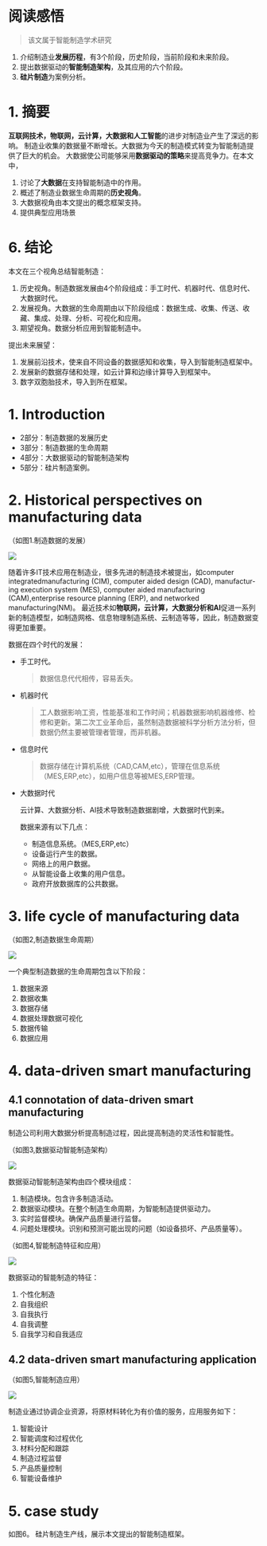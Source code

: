 # 阅读感悟
> 该文属于智能制造学术研究
1. 介绍制造业**发展历程**，有3个阶段，历史阶段，当前阶段和未来阶段。
2. 提出数据驱动的**智能制造架构**，及其应用的六个阶段。
3. **硅片制造**为案例分析。

# 1. 摘要

**互联网技术，物联网，云计算，大数据和人工智能**的进步对制造业产生了深远的影响。 制造业收集的数据量不断增长。大数据为今天的制造模式转变为智能制造提供了巨大的机会。 大数据使公司能够采用**数据驱动的策略**来提高竞争力。在本文中，

1. 讨论了**大数据**在支持智能制造中的作用。 
2. 概述了制造业数据生命周期的**历史视角**。
3. 大数据视角由本文提出的概念框架支持。 
4. 提供典型应用场景

# 6. 结论
本文在三个视角总结智能制造：
1. 历史视角。制造数据发展由4个阶段组成：手工时代、机器时代、信息时代、大数据时代。
2. 发展视角。大数据的生命周期由以下阶段组成：数据生成、收集、传送、收藏、集成、处理、分析、可视化和应用。
3. 期望视角。数据分析应用到智能制造中。

提出未来展望：
1. 发展前沿技术，使来自不同设备的数据感知和收集，导入到智能制造框架中。
2. 发展新的数据存储和处理，如云计算和边缘计算导入到框架中。
3. 数字双胞胎技术，导入到所在框架。

# 1. Introduction
* 2部分：制造数据的发展历史
* 3部分：制造数据的生命周期
* 4部分：大数据驱动的智能制造架构
* 5部分：硅片制造案例。

# 2. Historical perspectives on manufacturing data
（如图1.制造数据的发展）

![](https://github.com/tuchao1996/Reading/raw/master/[Fei_Tao_2018]Data-driven_smart_manufacturing/fig1.png)

随着许多IT技术应用在制造业，很多先进的制造技术被提出，如computer integratedmanufacturing (CIM), computer aided design (CAD), manufactur-ing execution system (MES), computer aided manufacturing (CAM),enterprise resource planning (ERP), and networked manufacturing(NM)。
最近技术如**物联网，云计算，大数据分析和AI**促进一系列新的制造模型，如制造网格、信息物理制造系统、云制造等等，因此，制造数据变得更加重要。

数据在四个时代的发展：

* 手工时代。
    > 数据信息代代相传，容易丢失。

* 机器时代
    > 工人数据影响工资，性能基准和工作时间；机器数据影响机器维修、检修和更新。第二次工业革命后，虽然制造数据被科学分析方法分析，但数据仍然主要被管理者管理，而非机器。
* 信息时代
    > 数据存储在计算机系统（CAD,CAM,etc），管理在信息系统（MES,ERP,etc），如用户信息等被MES,ERP管理。
* 大数据时代
    
    云计算、大数据分析、AI技术导致制造数据剧增，大数据时代到来。
    
    数据来源有以下几点：
            
    * 制造信息系统。（MES,ERP,etc）
    * 设备运行产生的数据。
    * 网络上的用户数据。
    * 从智能设备上收集的用户信息。
    * 政府开放数据库的公共数据。

# 3. life cycle of manufacturing data
（如图2,制造数据生命周期）

![](https://github.com/tuchao1996/Reading/raw/master/[Fei_Tao_2018]Data-driven_smart_manufacturing/fig2.png)

一个典型制造数据的生命周期包含以下阶段：
1. 数据来源
2. 数据收集
3. 数据存储
4. 数据处理数据可视化
5. 数据传输
6. 数据应用

# 4. data-driven smart manufacturing
## 4.1 connotation of data-driven smart manufacturing

制造公司利用大数据分析提高制造过程，因此提高制造的灵活性和智能性。

（如图3,数据驱动智能制造架构）

![](https://github.com/tuchao1996/Reading/raw/master/[Fei_Tao_2018]Data-driven_smart_manufacturing/fig3.png)

数据驱动智能制造架构由四个模块组成：
1. 制造模块。包含许多制造活动。
2. 数据驱动模块。在整个制造生命周期，为智能制造提供驱动力。
3. 实时监督模块。确保产品质量进行监督。
4. 问题处理模块。识别和预测可能出现的问题（如设备损坏、产品质量等）。

（如图4,智能制造特征和应用）

![](https://github.com/tuchao1996/Reading/raw/master/[Fei_Tao_2018]Data-driven_smart_manufacturing/fig4.png)

数据驱动的智能制造的特征：
1. 个性化制造
2. 自我组织
3. 自我执行
4. 自我调整
5. 自我学习和自我适应

## 4.2 data-driven smart manufacturing application
（如图5,智能制造应用）

![](https://github.com/tuchao1996/Reading/raw/master/[Fei_Tao_2018]Data-driven_smart_manufacturing/fig5.png)

制造业通过协调企业资源，将原材料转化为有价值的服务，应用服务如下：
1. 智能设计
2. 智能调度和过程优化
3. 材料分配和跟踪
4. 制造过程监督
5. 产品质量控制
6. 智能设备维护

# 5. case study

如图6。
硅片制造生产线，展示本文提出的智能制造框架。

